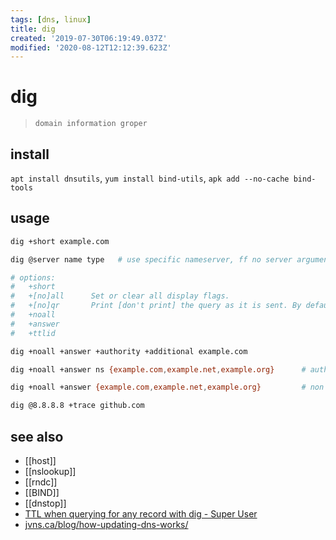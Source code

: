 ```yaml
---
tags: [dns, linux]
title: dig
created: '2019-07-30T06:19:49.037Z'
modified: '2020-08-12T12:12:39.623Z'
---
```


# dig
> `domain information groper`

## install
`apt install dnsutils`, `yum install bind-utils`, `apk add --no-cache bind-tools`

## usage
```sh
dig +short example.com

dig @server name type   # use specific nameserver, ff no server argument is provided, dig consults /etc/resolv.conf

# options:
#   +short
#   +[no]all      Set or clear all display flags.
#   +[no]qr       Print [don't print] the query as it is sent. By default, the query is not printed.
#   +noall 
#   +answer
#   +ttlid

dig +noall +answer +authority +additional example.com

dig +noall +answer ns {example.com,example.net,example.org}      # authorative query

dig +noall +answer {example.com,example.net,example.org}         # non authorative query

dig @8.8.8.8 +trace github.com
```

## see also
- [[host]]
- [[nslookup]]
- [[rndc]]
- [[BIND]]
- [[dnstop]]
- [TTL when querying for any record with dig - Super User](https://superuser.com/a/873408/341187)
- [jvns.ca/blog/how-updating-dns-works/](https://jvns.ca/blog/how-updating-dns-works/)

